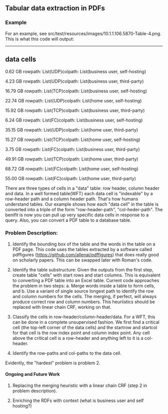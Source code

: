 Tabular data extraction in PDFs
-------------------------------
### Example

For an example, see src/test/resources/images/10.1.1.106.5870-Table-4.png.
This is what this code will output: 

-----------------
data cells
-----------------

0.62 GB rowpath: List(UDP)colpath: List(business user, self-hosting)

4.23 GB rowpath: List(UDP)colpath: List(business user, third-party)

16.79 GB rowpath: List(TCP)colpath: List(business user, self-hosting)

22.74 GB rowpath: List(UDP)colpath: List(home user, self-hosting)

15.92 GB rowpath: List(TCP)colpath: List(business user, third-party)

6.24 GB rowpath: List(FC)colpath: List(business user, self-hosting)

35.15 GB rowpath: List(UDP)colpath: List(home user, third-party)

15.27 GB rowpath: List(TCP)colpath: List(home user, self-hosting)

3.75 GB rowpath: List(FC)colpath: List(business user, third-party)

49.91 GB rowpath: List(TCP)colpath: List(home user, third-party)

68.72 GB rowpath: List(FC)colpath: List(home user, self-hosting)

55.00 GB rowpath: List(FC)colpath: List(home user, third-party)

There are three types of cells in a "data" table: row header, column header and data. In a well formed table(WFT) each data cell is "indexable" by a row-header path and a column header path. That's how humans understand tables. Our example shows how each "data cell" in the table is converted into a triple of the form "row-header-path", "col-heder-path". The benifit is now you can pull up very specific data cells in response to a query. Also, you can convert a PDF table to a database table.

### Problem Description:

1. Identify the bounding box of the table and the words in the table on a PDF page. This code uses the tables
extracted by a software called pdffigures (https://github.com/allenai/pdffigures) that does really good on 
scholarly papers. This can be swapped later with Roman's code. 

2. Identify the table substructure: Given the outputs from the first step, create table "cells" with start rows and start columns. This is equivalent to converting a PDF table into an Excel table. Current code approaches the problem in two steps: a. Merge words inside a table to form cells, and b. Use a variant of single source longest path to identify the row and column numbers for the cells. The merging, if perfect, will always produce correct row and column numbers. This heuriistics should be replaced with linear chain CRF, working on that.

3. Classify the cells in row-header/column-header/data. For a WFT, this can be done in a complete unsupervised fashion. We first find a critical cell (the top-left corner of the data cells) and the startrow and startcol for that cell is the row index point and column index point. Any cell above the critical cell is a row-header and anything left to it is a col-header.  

4. Identify the row-paths and col-paths to the data cell.

Evidently, the "hardest" problem is problem 2. 

#### Ongoing and Future Work

1. Replacing the merging heuristic with a linear chain CRF (step 2 in problem description).

2. Enriching the RDFs with context (what is business user and self hosting?)

